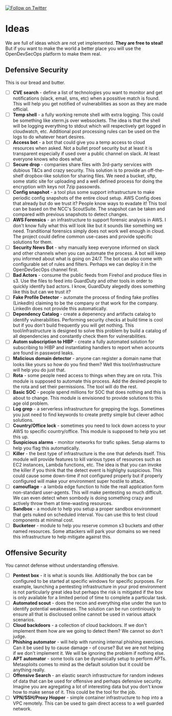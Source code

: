 [![Follow on Twitter](https://img.shields.io/twitter/follow/opendevsecops.svg?logo=twitter)](https://twitter.com/opendevsecops)

# Ideas

We are full of ideas which are not yet implemented. **They are free to steal!** But if you want to make the world a better place you will use the OpenDevSecOps platform to make them real.

## Defensive Security

This is our bread and butter.

  * [ ] **CVE search** - define a list of technologies you want to monitor and get notifications (slack, email, sms, etc) when a possitive match is found. This will help you get notified of vulnerabilities as soon as they are made official.
  * [ ] **Temp shell** - a fully working remote shell with extra logging. This could be something like xterm.js over websockets. The idea is that the shell will be logging everything to stdout which will respectively get logged in cloudwatch, etc. Additional post processing rules can be used on the logs to do whatever heart desires.
  * [ ] **Access bot** - a bot that could give you a temp access to cloud resources when asked. Not a bullet proof security but at least it is transparent especially if used over a public channel on slack. At least everyone knows who does what.
  * [ ] **Secure drop** - companies share files with 3rd-party services with dubious T&Cs and crazy security. This solution is to provide an off-the-shelf dropbox-like solution for sharing files. We need a bucket, sftp, some static site for uploading and a well defined process for doing the encryption with keys not 7zip passowrds.
  * [ ] **Config snapshot** - a tool plus some support infrastructure to make periodic config snapshots of the entire cloud setup. AWS Config does that already but do we trust it? People know ways to evadate it! This tool can be based on the NCC's ScoutSuite. The snapshot can be taken and compared with previous snapshots to detect changes.
  * [ ] **AWS Forensics** - an infrastructure to support forensic analysis in AWS. I don't know fully what this will look like but it sounds like something we need. Tranditional forensics simply does not work well enough in cloud. The project could define common use-cases and provide specific solutions for them.
  * [ ] **Security News Bot** - why manually keep everyone informed on slack and other channels when you can automate the process. A bot will keep you informed about what is going on 24/7. The bot can also come with configurable set of rules and filters. Perhaps we can deploy it in the OpenDevSecOps channel first.
  * [ ] **Bad Actors** - consume the public feeds from Firehol and produce files in s3. Use the files to feed into GuardDuty and other tools in order to quickly identify bad actors. I know, GuardDuty alegedly does something like this but can we trust it?
  * [ ] **Fake Profile Detector** - automate the process of finding fake profiles (LinkedIn) claiming to be the company or that work for the company. LinkedIn does not provide this automatically.
  * [ ] **Dependency Catalog** - create a depenency and artifacts catalog to identify vulnerabilities. Performing security checks at build time is cool but if you don't build frequently you will get nothing. This tool/infrastructure is designed to solve this problem by build a catalog of all dependencies and constantly check them for vulnerabilities.
  * [ ] **Autom subscription to HIBP** - create a fully automated solution for subscribing to HIBP and instantiating handlers to report when accounts are found in password leaks.
  * [ ] **Malicious domain detector** - anyone can register a domain name that looks like yours so how do you find them? Well this tool/infrastructure will help you do just that.
  * [ ] **Rota** - some people need access to things when they are on rota. This module is supposed to automate this process. Add the desired people to the rota and set their permissions. The tool will do the rest.
  * [ ] **Basic SOC** - people spend millions for SOC that does nothing and this is about to change. This module is envisioned to provide solutions to this age old problem.
  * [ ] **Log grep** - a serverless infrastructure for grepping the logs. Sometimes you just need to find keywords to create pretty simple but clever adhoc solutions.
  * [ ] **Country/Office lock** - sometimes you need to lock down access to your AWS to specific country/office. This module is supposed to help you set this up.
  * [ ] **Suspicious alarms** - monitor networks for trafic spikes. Setup alarms to help you flag this automatically.
  * [ ] **Killer** - the best type of infrastructure is the one that defends itself. This module will provide features to kill various types of resources such as EC2 instances, Lambda functions, etc. The idea is that you can invoke the killer if you think that the detect event is highlighy suspicious. This could cause some down-time if not configured properly but if properly configured will make your environment super hostile to attack.
  * [ ] **camouflage** - a lambda edge function to hide the reall application form non-standard user-agents. This will make pentesting so much difficult. We can even detect when sombody is doing something crazy and actively throw them at time-wasting resources.
  * [ ] **Sandbox** - a module to help you setup a proper sandbox environment that gets nuked on scheduled interval. You can use this to test cloud components at minimal cost.
  * [ ] **Bucketeer** - module to help you reserve common s3 buckets and other named resources. Some attackers will park your domains so we need this infrastructure to help mitigate against this.

## Offensive Security

You cannot defense without understanding offensive.

  * [ ] **Pentest box** - it is what is sounds like. Additionally the box can be configured to be started at specific windows for specific purposes. For example, launching a pentesting infrastructure in your prod environment is not particularly great idea but perhaps the risk is mitigated if the box is only available for a limited period of time to complete a particular task.
  * [ ] **Automated scout** - does the recon and everything else under the sun to identify potential weaknesses. The solution can be run continiously to ensure all that is discloused online cannot be used in various attack scenarios.
  * [ ] **Cloud backdoors** - a collection of cloud backdoors. If we don't implement them how are we going to detect them? We cannot so don't judge.
  * [ ] **Phishing automator** - will help with running internal phishing exercises. Can it be used by to cause damage - of course? But we are not helping if we don't implement it. We will be ignoring the problem if nothing else.
  * [ ] **APT automator** - some tools can be dynamically setup to perform APTs. Metasploits comes to mind as the default solution but it could be anything really.
  * [ ] **Offensive Search** - an elastic search infrastructure for random indexes of data that can be used for offensive and perhaps defensive security. Imagine you are agregating a lot of interesting data but you don't know how to make sense of it. This could be the tool for the job.
  * [ ] **VPN/SSH/Proxy Hopper** - simple container infrastructure to hop into a VPC remotely. This can be used to gain direct access to a well guarded network.

